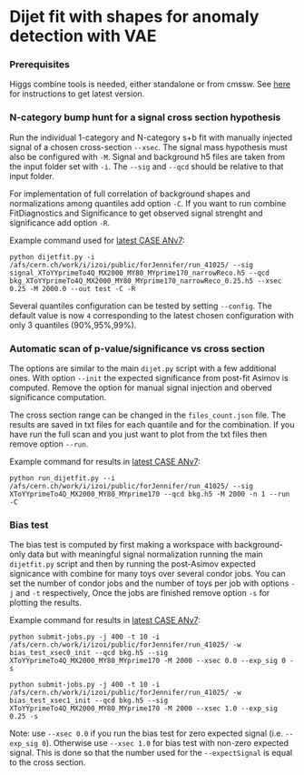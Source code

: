 # Dijet fit with shapes for anomaly detection with VAE

### Prerequisites

Higgs combine tools is needed, either standalone or from cmssw. See [here](http://cms-analysis.github.io/HiggsAnalysis-CombinedLimit/) for instructions to get latest version.

### N-category bump hunt for a signal cross section hypothesis

Run the individual 1-category and N-category s+b fit with manually injected signal of a chosen cross-section `--xsec`. The signal mass hypothesis must also be configured with `-M`. Signal and background h5 files are taken from the input folder set with `-i`. The `--sig` and `--qcd` should be relative to that input folder. 

For implementation of full correlation of background shapes and normalizations among quantiles add option `-C`. If you want to run combine FitDiagnostics and Significance to get observed signal strenght and significance add option `-R`.

Example command used for [latest CASE ANv7](http://cms.cern.ch/iCMS/jsp/openfile.jsp?tp=draft&files=AN2020_051_v7.pdf):

```
python dijetfit.py -i /afs/cern.ch/work/i/izoi/public/forJennifer/run_41025/ --sig signal_XToYYprimeTo4Q_MX2000_MY80_MYprime170_narrowReco.h5 --qcd bkg_XToYYprimeTo4Q_MX2000_MY80_MYprime170_narrowReco_0.25.h5 --xsec 0.25 -M 2000.0 --out test -C -R
```

Several quantiles configuration can be tested by setting `--config`. The default value is now `4` corresponding to the latest chosen configuration with only 3 quantiles (90%,95%,99%).

### Automatic scan of p-value/significance vs cross section

The options are similar to the main `dijet.py` script with a few additional ones. With option `--init` the expected significance from post-fit Asimov is computed. Remove the option for manual signal injection and oberved significance computation.

The cross section range can be changed in the `files_count.json` file. The results are saved in txt files for each quantile and for the combination. If you have run the full scan and you just want to plot from the txt files then remove option `--run`.

Example command for results in [latest CASE ANv7](http://cms.cern.ch/iCMS/jsp/openfile.jsp?tp=draft&files=AN2020_051_v7.pdf):

```
python run_dijetfit.py --i /afs/cern.ch/work/i/izoi/public/forJennifer/run_41025/ --sig XToYYprimeTo4Q_MX2000_MY80_MYprime170 --qcd bkg.h5 -M 2000 -n 1 --run -C
```

### Bias test

The bias test is computed by first making a workspace with background-only data but with meaningful signal normalization running the main `dijetfit.py` script and then by running the post-Asimov expected signicance with combine for many toys over several condor jobs. You can set the number of condor jobs and the number of toys per job with options `-j` and `-t` respectively, Once the jobs are finished remove option `-s` for plotting the results.

Example command for results in [latest CASE ANv7](http://cms.cern.ch/iCMS/jsp/openfile.jsp?tp=draft&files=AN2020_051_v7.pdf):

```
python submit-jobs.py -j 400 -t 10 -i /afs/cern.ch/work/i/izoi/public/forJennifer/run_41025/ -w bias_test_xsec0_init --qcd bkg.h5 --sig XToYYprimeTo4Q_MX2000_MY80_MYprime170 -M 2000 --xsec 0.0 --exp_sig 0 -s

python submit-jobs.py -j 400 -t 10 -i /afs/cern.ch/work/i/izoi/public/forJennifer/run_41025/ -w bias_test_xsec1_init --qcd bkg.h5 --sig XToYYprimeTo4Q_MX2000_MY80_MYprime170 -M 2000 --xsec 1.0 --exp_sig 0.25 -s
```

Note: use `--xsec 0.0` if you run the bias test for zero expected signal (i.e. `--exp_sig 0`). Otherwise use `--xsec 1.0` for bias test with non-zero expected signal. This is done so that the number used for the `--expectSignal` is equal to the cross section.